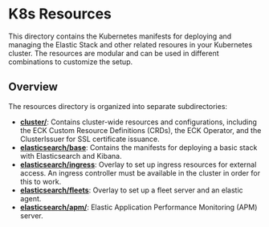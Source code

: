 # K8s Resources

This directory contains the Kubernetes manifests for deploying and managing the Elastic Stack and other related resoures in your Kubernetes cluster. The resources are modular and can be used in different combinations to customize the setup. 

## Overview

The resources directory is organized into separate subdirectories: 
 
 * [**cluster/**](cluster/): Contains cluster-wide resources and configurations, including the ECK Custom Resource Definitions (CRDs), the ECK Operator, and the ClusterIssuer for SSL certificate issuance.
 * [**elasticsearch/base**](elasticsearch/base/): Contains the manifests for deploying a basic stack with Elasticsearch and Kibana. 
 * [**elasticsearch/ingress**](elasticsearch/ingress/): Overlay to set up ingress resources for external access. An ingress controller must be available in the cluster in order for this to work.
 * [**elasticsearch/fleets**](elasticsearch/fleet/): Overlay to set up a fleet server and an elastic agent. 
 * [**elasticsearch/apm/**](elasticsearch/apm/): Elastic Application Performance Monitoring (APM) server.

